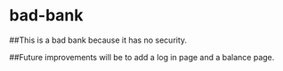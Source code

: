 # bad-bank

##This is a bad bank because it has no security.

##Future improvements will be to add a log in page and a balance page.
